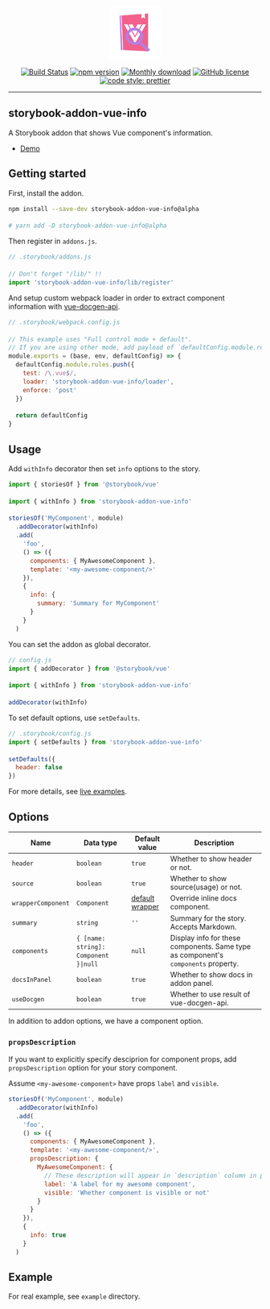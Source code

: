 <div align="center">
  
  <img src="./assets/logo.png" width="104" alt="logo">
  <br/>

  [![Build Status](https://travis-ci.com/pocka/storybook-addon-vue-info.svg?branch=master)](https://travis-ci.com/pocka/storybook-addon-vue-info)
  [![npm version](https://badge.fury.io/js/storybook-addon-vue-info.svg)](https://badge.fury.io/js/storybook-addon-vue-info)
  [![Monthly download](https://img.shields.io/npm/dm/storybook-addon-vue-info.svg)](https://www.npmjs.com/package/storybook-addon-vue-info)
  [![GitHub license](https://img.shields.io/github/license/pocka/storybook-addon-vue-info.svg)](https://github.com/pocka/storybook-addon-vue-info/blob/master/LICENSE)
  [![code style: prettier](https://img.shields.io/badge/code_style-prettier-ff69b4.svg)](https://github.com/prettier/prettier)

</div>

<hr/>

## storybook-addon-vue-info

A Storybook addon that shows Vue component's information.

- [Demo](https://storybook-addon-vue-info.netlify.com/)


## Getting started

First, install the addon.

```sh
npm install --save-dev storybook-addon-vue-info@alpha

# yarn add -D storybook-addon-vue-info@alpha
```

Then register in `addons.js`.

```js
// .storybook/addons.js

// Don't forget "/lib/" !!
import 'storybook-addon-vue-info/lib/register'
```

And setup custom webpack loader in order to extract component information with [vue-docgen-api](https://github.com/vue-styleguidist/vue-docgen-api).

```js
// .storybook/webpack.config.js

// This example uses "Full control mode + default".
// If you are using other mode, add payload of `defaultConfig.module.rules.push` to rules list.
module.exports = (base, env, defaultConfig) => {
  defaultConfig.module.rules.push({
    test: /\.vue$/,
    loader: 'storybook-addon-vue-info/loader',
    enforce: 'post'
  })
  
  return defaultConfig
}
```

## Usage

Add `withInfo` decorator then set `info` options to the story.

```js
import { storiesOf } from '@storybook/vue'

import { withInfo } from 'storybook-addon-vue-info'

storiesOf('MyComponent', module)
  .addDecorator(withInfo)
  .add(
    'foo',
    () => ({
      components: { MyAwesomeComponent },
      template: '<my-awesome-component/>'
    }),
    {
      info: {
        summary: 'Summary for MyComponent'
      }
    }
  )
```

You can set the addon as global decorator.

```js
// config.js
import { addDecorator } from '@storybook/vue'

import { withInfo } from 'storybook-addon-vue-info'

addDecorator(withInfo)
```

To set default options, use `setDefaults`.

```js
// .storybook/config.js
import { setDefaults } from 'storybook-addon-vue-info'

setDefaults({
  header: false
})
```

For more details, see [live examples](https://storybook-addon-vue-info.netlify.com/).

## Options

| Name               | Data type                             | Default value                                       | Description                                                                                                                                                                                                 |
| ------------------ | ------------------------------------- | --------------------------------------------------- | ----------------------------------------------------------------------------------------------------------------------------------------------------------------------------------------------------------- |
| `header`           | `boolean`                             | `true`                                              | Whether to show header or not.                                                                                                                                                                              |
| `source`           | `boolean`                             | `true`                                              | Whether to show source(usage) or not.                                                                                                                                                                       |
| `wrapperComponent` | `Component`                           | [default wrapper](src/components/Wrapper/index.vue) | Override inline docs component.                                                                                                                                                                                    |
| `summary`          | `string`                              | `''`                                                | Summary for the story. Accepts Markdown.                                                                                                                                                                    |
| `components`       | `{ [name: string]: Component }\|null` | `null`                                              | Display info for these components. Same type as component's `components` property. |
| `docsInPanel`      | `boolean`                             | `true`                                              | Whether to show docs in addon panel.                                                                                                                                                                        |
| `useDocgen`        | `boolean`                             | `true`                                              | Whether to use result of vue-docgen-api.                                                                                                                                                                    |

In addition to addon options, we have a component option.

### `propsDescription`

If you want to explicitly specify desciprion for component props, add `propsDescription` option for your story component.

Assume `<my-awesome-component>` have props `label` and `visible`.

```js
storiesOf('MyComponent', module)
  .addDecorator(withInfo)
  .add(
    'foo',
    () => ({
      components: { MyAwesomeComponent },
      template: '<my-awesome-component/>',
      propsDescription: {
        MyAwesomeComponent: {
          // These description will appear in `description` column in props table
          label: 'A label for my awesome component',
          visible: 'Whether component is visible or not'
        }
      }
    }),
    {
      info: true
    }
  )
```

## Example

For real example, see `example` directory.
